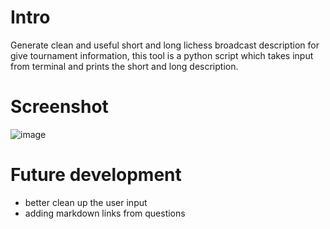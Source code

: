 # Intro

Generate clean and useful short and long lichess broadcast description for give tournament information,
this tool is a python script which takes input from terminal and prints the short and long description. 

# Screenshot
![image](https://www.linkpicture.com/q/Screen-Shot-2023-03-05-at-7.17.47-PM.png)

# Future development

- better clean up the user input
- adding markdown links from questions

